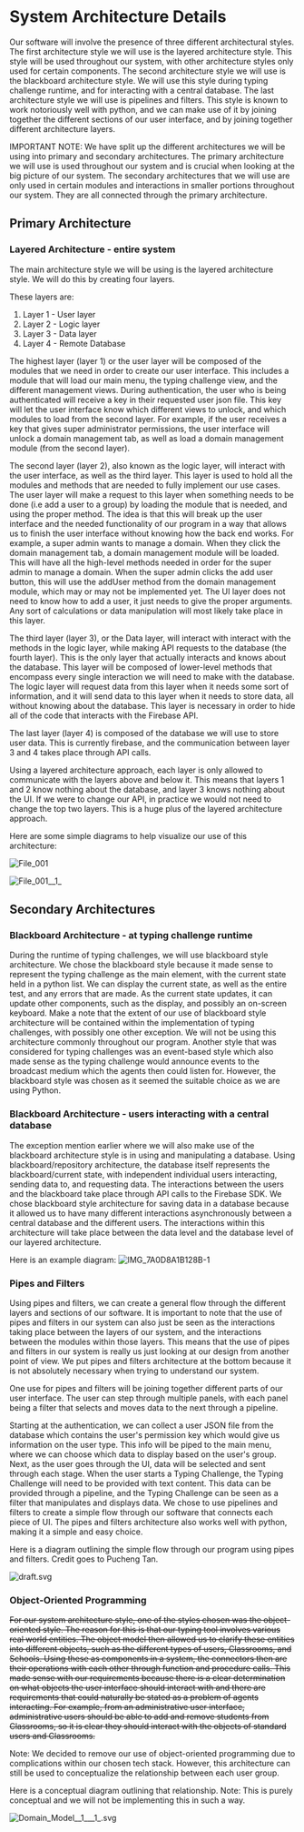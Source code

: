 # System Architecture Details

Our software will involve the presence of three different architectural styles. The first architecture style we will use is the layered architecture style. This style will be used throughout our system, with other architecture styles only used for certain components. The second architecture style we will use is the blackboard architecture style. We will use this style during typing challenge runtime, and for interacting with a central database. The last architecture style we will use is pipelines and filters. This style is known to work notoriously well with python, and we can make use of it by joining together the different sections of our user interface, and by joining together different architecture layers.

IMPORTANT NOTE: We have split up the different architectures we will be using into primary and secondary architectures. The primary architecture we will use is used throughout our system and is crucial when looking at the big picture of our system. The secondary architectures that we will use are only used in certain modules and interactions in smaller portions throughout our system. They are all connected through the primary architecture.

## Primary Architecture

### Layered Architecture - entire system

The main architecture style we will be using is the layered architecture style. We will do this by creating four layers.

These layers are:
1. Layer 1 - User layer
2. Layer 2 - Logic layer
3. Layer 3 - Data layer
4. Layer 4 - Remote Database

The highest layer (layer 1) or the user layer will be composed of the modules that we need in order to create our user interface. This includes a module that will load our main menu, the typing challenge view, and the different management views. During authentication, the user who is being authenticated will receive a key in their requested user json file. This key will let the user interface know which different views to unlock, and which modules to load from the second layer. For example, if the user receives a key that gives super administrator permissions, the user interface will unlock a domain management tab, as well as load a domain management module (from the second layer).

The second layer (layer 2), also known as the logic layer, will interact with the user interface, as well as the third layer. This layer is used to hold all the modules and methods that are needed to fully implement our use cases. The user layer will make a request to this layer when something needs to be done (i.e add a user to a group) by loading the module that is needed, and using the proper method. The idea is that this will break up the user interface and the needed functionality of our program in a way that allows us to finish the user interface without knowing how the back end works. For example, a super admin wants to manage a domain. When they click the domain management tab, a domain management module will be loaded. This will have all the high-level methods needed in order for the super admin to manage a domain. When the super admin clicks the add user button, this will use the addUser method from the domain management module, which may or may not be implemented yet. The UI layer does not need to know how to add a user, it just needs to give the proper arguments. Any sort of calculations or data manipulation will most likely take place in this layer.

The third layer (layer 3), or the Data layer, will interact with interact with the methods in the logic layer, while making API requests to the database (the fourth layer). This is the only layer that actually interacts and knows about the database. This layer will be composed of lower-level methods that encompass every single interaction we will need to make with the database. The logic layer will request data from this layer when it needs some sort of information, and it will send data to this layer when it needs to store data, all without knowing about the database. This layer is necessary in order to hide all of the code that interacts with the Firebase API.

The last layer (layer 4) is composed of the database we will use to store user data. This is currently firebase, and the communication between layer 3 and 4 takes place through API calls.

Using a layered architecture approach, each layer is only allowed to communicate with the layers above and below it. This means that layers 1 and 2 know nothing about the database, and layer 3 knows nothing about the UI. If we were to change our API, in practice we would not need to change the top two layers. This is a huge plus of the layered architecture approach.

Here are some simple diagrams to help visualize our use of this architecture:

![File_001](uploads/115c32f326676548b77ddf39580432d7/File_001.png)

![File_001__1_](uploads/3a3b81b6bfc894c8461694e80e1d5f1c/File_001__1_.png)


## Secondary Architectures

### Blackboard Architecture - at typing challenge runtime

During the runtime of typing challenges, we will use blackboard style architecture. We chose the blackboard style because it made sense to represent the typing challenge as the main element, with the current state held in a python list. We can display the current state, as well as the entire test, and any errors that are made. As the current state updates, it can update other components, such as the display, and possibly an on-screen keyboard. Make a note that the extent of our use of blackboard style architecture will be contained within the implementation of typing challenges, with possibly one other exception. We will not be using this architecture commonly throughout our program. Another style that was considered for typing challenges was an event-based style which also made sense as the typing challenge would announce events to the broadcast medium which the agents then could listen for. However, the blackboard style was chosen as it seemed the suitable choice as we are using Python.

### Blackboard Architecture - users interacting with a central database

The exception mention earlier where we will also make use of the blackboard architecture style is in using and manipulating a database. Using blackboard/repository architecture, the database itself represents the blackboard/current state, with independent individual users interacting, sending data to, and requesting data. The interactions between the users and the blackboard take place through API calls to the Firebase SDK. We chose blackboard style architecture for saving data in a database because it allowed us to have many different interactions asynchronously between a central database and the different users. The interactions within this architecture will take place between the data level and the database level of our layered architecture.

Here is an example diagram:
![IMG_7A0D8A1B128B-1](uploads/9e59a0f0b1c18a593a058afc764f178e/IMG_7A0D8A1B128B-1.jpeg)

### Pipes and Filters

Using pipes and filters, we can create a general flow through the different layers and sections of our software. It is important to note that the use of pipes and filters in our system can also just be seen as the interactions taking place between the layers of our system, and the interactions between the modules within those layers. This means that the use of pipes and filters in our system is really us just looking at our design from another point of view. We put pipes and filters architecture at the bottom because it is not absolutely necessary when trying to understand our system.

One use for pipes and filters will be joining together different parts of our user interface. The user can step through multiple panels, with each panel being a filter that selects and moves data to the next through a pipeline.

Starting at the authentication, we can collect a user JSON file from the database which contains the user's permission key which would give us information on the user type. This info will be piped to the main menu, where we can choose which data to display based on the user's group. Next, as the user goes through the UI, data will be selected and sent through each stage. When the user starts a Typing Challenge, the Typing Challenge will need to be provided with text content. This data can be provided through a pipeline, and the Typing Challenge can be seen as a filter that manipulates and displays data. We chose to use pipelines and filters to create a simple flow through our software that connects each piece of UI. The pipes and filters architecture also works well with python, making it a simple and easy choice.

Here is a diagram outlining the simple flow through our program using pipes and filters. Credit goes to Pucheng Tan.

![draft.svg](uploads/6fc2b551bd084990f24b9476fc54d4d0/draft.svg)


### Object-Oriented Programming

<del> For our system architecture style, one of the styles chosen was the object-oriented style. The reason for this is that our typing tool involves various real world entities. The object model then allowed us to clarify these entities into different objects, such as the different types of users, Classrooms, and Schools. Using these as components in a system, the connectors then are their operations with each other through function and procedure calls. This made sense with our requirements because there is a clear determination on what objects the user interface should interact with and there are requirements that could naturally be stated as a problem of agents interacting. For example, from an administrative user interface, administrative users should be able to add and remove students from Classrooms, so it is clear they should interact with the objects of standard users and Classrooms.

Note: We decided to remove our use of object-oriented programming due to complications within our chosen tech stack. However, this architecture can still be used to conceptualize the relationship between each user group.

Here is a conceptual diagram outlining that relationship. 
Note: This is purely conceptual and we will not be implementing this in such a way.

![Domain_Model__1___1_.svg](uploads/146ed56d2922617f37cf4bf6395b4935/Domain_Model__1___1_.svg)

